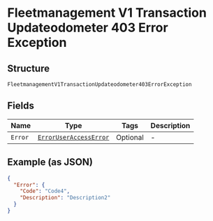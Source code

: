 
# Fleetmanagement V1 Transaction Updateodometer 403 Error Exception

## Structure

`FleetmanagementV1TransactionUpdateodometer403ErrorException`

## Fields

| Name | Type | Tags | Description |
|  --- | --- | --- | --- |
| `Error` | [`ErrorUserAccessError`](../../doc/models/error-user-access-error.md) | Optional | - |

## Example (as JSON)

```json
{
  "Error": {
    "Code": "Code4",
    "Description": "Description2"
  }
}
```

